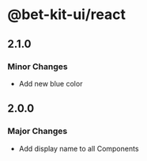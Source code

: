 # @bet-kit-ui/react

## 2.1.0

### Minor Changes

- Add new blue color

## 2.0.0

### Major Changes

- Add display name to all Components
